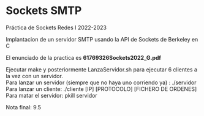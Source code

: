 # Sockets SMTP 
 Práctica de Sockets Redes I 2022-2023  
 
 Implantacion de un servidor SMTP usando la API de Sockets de Berkeley en C  
 
 El enunciado de la practica es **61769326Sockets2022_G.pdf**  
 
 Ejecutar make y posteriormente LanzaServidor.sh para ejecutar 6 clientes a la vez con un servidor.  
 Para lanzar un servidor (siempre que no haya uno corriendo ya) : ./servidor  
 Para lanzar un cliente: ./cliente [IP] [PROTOCOLO] [FICHERO DE ORDENES]  
 Para matar el servidor: pkill servidor  
 
 
 Nota final: 9.5
